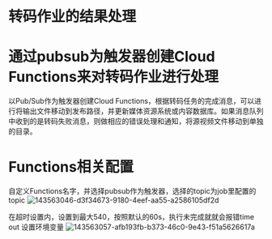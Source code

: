 # 转码作业的结果处理
# 通过pubsub为触发器创建Cloud Functions来对转码作业进行处理
以Pub/Sub作为触发器创建Cloud Functions，根据转码任务的完成消息，可以进行将输出文件移动到发布路径，并更新媒体资源系统或内容数据库。如果消息队列中收到的是转码失败消息，则做相应的错误处理和通知，将源视频文件移动到单独的目录。
# Functions相关配置
自定义Functions名字，并选择pubsub作为触发器，选择的topic为job里配置的topic
![143563046-d3f34673-9180-4eef-aa55-a2586105df2d](https://user-images.githubusercontent.com/51317683/144533403-5e161ebb-96f3-4bd0-b47f-9bffabcad3a6.png)

在超时设置内，设置到最大540，按照默认的60s，执行未完成就就会报错time out
设置环境变量
![143563057-afb193fb-b373-46c0-9e43-f51a5626617a](https://user-images.githubusercontent.com/51317683/144533415-cf60f44b-027d-4f41-a7fb-404626c59bb9.png)
